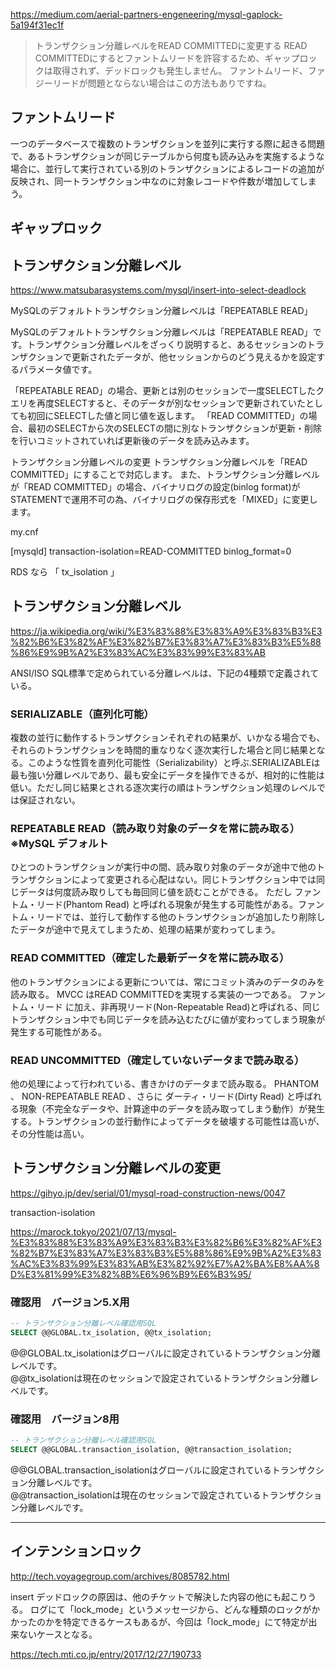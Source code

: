 https://medium.com/aerial-partners-engeneering/mysql-gaplock-5a194f31ec1f

> トランザクション分離レベルをREAD COMMITTEDに変更する
> READ COMMITTEDにするとファントムリードを許容するため、ギャップロックは取得されず、デッドロックも発生しません。
> ファントムリード、ファジーリードが問題とならない場合はこの方法もありですね。

## ファントムリード
一つのデータベースで複数のトランザクションを並列に実行する際に起きる問題で、あるトランザクションが同じテーブルから何度も読み込みを実施するような場合に、並行して実行されている別のトランザクションによるレコードの追加が反映され、同一トランザクション中なのに対象レコードや件数が増加してしまう。


## ギャップロック


## トランザクション分離レベル
https://www.matsubarasystems.com/mysql/insert-into-select-deadlock

MySQLのデフォルトトランザクション分離レベルは「REPEATABLE READ」

MySQLのデフォルトトランザクション分離レベルは「REPEATABLE READ」です。トランザクション分離レベルをざっくり説明すると、あるセッションのトランザクションで更新されたデータが、他セッションからのどう見えるかを設定するパラメータ値です。


「REPEATABLE READ」の場合、更新とは別のセッションで一度SELECTしたクエリを再度SELECTすると、そのデータが別なセッションで更新されていたとしても初回にSELECTした値と同じ値を返します。
「READ COMMITTED」の場合、最初のSELECTから次のSELECTの間に別なトランザクションが更新・削除を行いコミットされていれば更新後のデータを読み込みます。




トランザクション分離レベルの変更
トランザクション分離レベルを「READ COMMITTED」にすることで対応します。
また、トランザクション分離レベルが「READ COMMITTED」の場合、バイナリログの設定(binlog format)がSTATEMENTで運用不可の為、バイナリログの保存形式を「MIXED」に変更します。

my.cnf

[mysqld]
transaction-isolation=READ-COMMITTED
binlog_format=0

RDS なら
「 tx_isolation 」


## トランザクション分離レベル
https://ja.wikipedia.org/wiki/%E3%83%88%E3%83%A9%E3%83%B3%E3%82%B6%E3%82%AF%E3%82%B7%E3%83%A7%E3%83%B3%E5%88%86%E9%9B%A2%E3%83%AC%E3%83%99%E3%83%AB


ANSI/ISO SQL標準で定められている分離レベルは、下記の4種類で定義されている。

### SERIALIZABLE（直列化可能）
複数の並行に動作するトランザクションそれぞれの結果が、いかなる場合でも、それらのトランザクションを時間的重なりなく逐次実行した場合と同じ結果となる。このような性質を直列化可能性（Serializability）と呼ぶ.SERIALIZABLEは最も強い分離レベルであり、最も安全にデータを操作できるが、相対的に性能は低い。ただし同じ結果とされる逐次実行の順はトランザクション処理のレベルでは保証されない。

### REPEATABLE READ（読み取り対象のデータを常に読み取る）　※MySQL デフォルト
ひとつのトランザクションが実行中の間、読み取り対象のデータが途中で他のトランザクションによって変更される心配はない。同じトランザクション中では同じデータは何度読み取りしても毎回同じ値を読むことができる。
ただし ファントム・リード(Phantom Read) と呼ばれる現象が発生する可能性がある。ファントム・リードでは、並行して動作する他のトランザクションが追加したり削除したデータが途中で見えてしまうため、処理の結果が変わってしまう。

### READ COMMITTED（確定した最新データを常に読み取る）
他のトランザクションによる更新については、常にコミット済みのデータのみを読み取る。 MVCC はREAD COMMITTEDを実現する実装の一つである。
ファントム・リード に加え、非再現リード(Non-Repeatable Read)と呼ばれる、同じトランザクション中でも同じデータを読み込むたびに値が変わってしまう現象が発生する可能性がある。

### READ UNCOMMITTED（確定していないデータまで読み取る）
他の処理によって行われている、書きかけのデータまで読み取る。
PHANTOM 、 NON-REPEATABLE READ 、さらに ダーティ・リード(Dirty Read) と呼ばれる現象（不完全なデータや、計算途中のデータを読み取ってしまう動作）が発生する。トランザクションの並行動作によってデータを破壊する可能性は高いが、その分性能は高い。


## トランザクション分離レベルの変更
https://gihyo.jp/dev/serial/01/mysql-road-construction-news/0047



transaction-isolation



https://marock.tokyo/2021/07/13/mysql-%E3%83%88%E3%83%A9%E3%83%B3%E3%82%B6%E3%82%AF%E3%82%B7%E3%83%A7%E3%83%B3%E5%88%86%E9%9B%A2%E3%83%AC%E3%83%99%E3%83%AB%E3%82%92%E7%A2%BA%E8%AA%8D%E3%81%99%E3%82%8B%E6%96%B9%E6%B3%95/
### 確認用　バージョン5.X用
```sql
-- トランザクション分離レベル確認用SQL
SELECT @@GLOBAL.tx_isolation, @@tx_isolation;
```
@@GLOBAL.tx_isolationはグローバルに設定されているトランザクション分離レベルです。  
@@tx_isolationは現在のセッションで設定されているトランザクション分離レベルです。  


### 確認用　バージョン8用
```sql
-- トランザクション分離レベル確認用SQL
SELECT @@GLOBAL.transaction_isolation, @@transaction_isolation;
```
@@GLOBAL.transaction_isolationはグローバルに設定されているトランザクション分離レベルです。  
@@transaction_isolationは現在のセッションで設定されているトランザクション分離レベルです。  

______________________________________________________
## インテンションロック
http://tech.voyagegroup.com/archives/8085782.html



insert デッドロックの原因は、他のチケットで解決した内容の他にも起こりうる。
ログにて「lock_mode」というメッセージから、どんな種類のロックがかかったのかを特定できるケースもあるが、今回は「lock_mode」にて特定が出来ないケースとなる。


https://tech.mti.co.jp/entry/2017/12/27/190733


